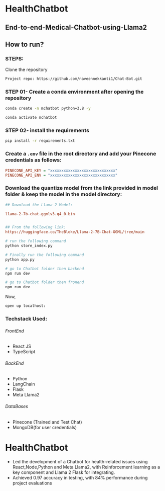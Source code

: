 # HealthChatbot
## End-to-end-Medical-Chatbot-using-Llama2

## How to run?

### STEPS:

Clone the repository

```bash
Project repo: https://github.com/naveennekkanti1/Chat-Bot.git
```

### STEP 01- Create a conda environment after opening the repository

```bash
conda create -n mchatbot python=3.8 -y
```

```bash
conda activate mchatbot
```

### STEP 02- install the requirements

```bash
pip install -r requirements.txt
```

### Create a `.env` file in the root directory and add your Pinecone credentials as follows:

```ini
PINECONE_API_KEY = "xxxxxxxxxxxxxxxxxxxxxxxxxxxxx"
PINECONE_API_ENV = "xxxxxxxxxxxxxxxxxxxxxxxxxxxxx"
```

### Download the quantize model from the link provided in model folder & keep the model in the model directory:

```ini
## Download the Llama 2 Model:

llama-2-7b-chat.ggmlv3.q4_0.bin


## From the following link:
https://huggingface.co/TheBloke/Llama-2-7B-Chat-GGML/tree/main
```

```bash
# run the following command
python store_index.py
```

```bash
# Finally run the following command
python app.py
```

```bash
# go to Chatbot folder then backend
npm run dev
```

```bash
# go to Chatbot folder then fronend
npm run dev
```

Now,

```bash
open up localhost:
```

### Techstack Used:
###### FrontEnd
- React JS
- TypeScript
###### BackEnd
- Python
- LangChain
- Flask
- Meta Llama2
###### DataBases
- Pinecone (Trained and Test Chat)
- MongoDB(for user credentials)

# HealthChatbot

- Led the development of a Chatbot for health-related issues using React,Node,Python and Meta Llama2, with Reinforcement learning as a key component and Llama 2 Flask for integrating.
- Achieved 0.97 accuracy in testing, with 84% performance during project evaluations
